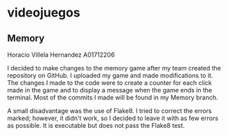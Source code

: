 # videojuegos
## Memory
Horacio Villela Hernandez A01712206

I decided to make changes to the memory game after my team created the repository on GitHub. I uploaded my game and made modifications to it. The changes I made to the code were to create a counter for each click made in the game and to display a message when the game ends in the terminal. Most of the commits I made will be found in my Memory branch.

A small disadvantage was the use of Flake8. I tried to correct the errors marked; however, it didn't work, so I decided to leave it with as few errors as possible. It is executable but does not pass the Flake8 test.
